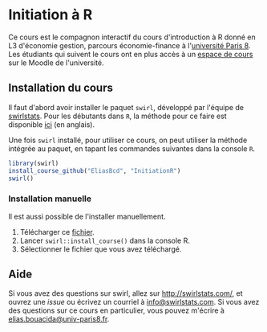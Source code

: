 # Initiation à R

Ce cours est le compagnon interactif du cours d'introduction à R donné en L3 d'économie gestion, parcours économie-finance à l'[université Paris 8](https://www.univ-paris8.fr).  
Les étudiants qui suivent le cours ont en plus accès à un [espace de cours](https://moodle.univ-paris8.fr/course/view.php?id=18115) sur le Moodle de l'université.

## Installation du cours

Il faut d'abord avoir installer le paquet `swirl`, développé par l'équipe de [swirlstats](https://swirlstats.com/).
Pour les débutants dans `R`, la méthode pour ce faire est disponible [ici](https://swirlstats.com/students.html) (en anglais).

Une fois `swirl` installé, pour utiliser ce cours, on peut utiliser la méthode intégrée au paquet, en tapant les commandes suivantes dans la console `R`.

```r
library(swirl)
install_course_github("EliasBcd", "InitiationR")
swirl()
```

### Installation manuelle

Il est aussi possible de l'installer manuellement.

1. Télécharger ce [fichier](https://github.com/EliasBcd/InitiationR/raw/master/InitiationR.swc).
2. Lancer `swirl::install_course()` dans la console R.
3. Sélectionner le fichier que vous avez téléchargé.

## Aide

Si vous avez des questions sur swirl, allez sur <http://swirlstats.com/>, et ouvrez une *issue* ou écrivez un courriel à [info@swirlstats.com](mailto:info@swirlstats.com).
Si vous avez des questions sur ce cours en particulier, vous pouvez m'écrire à [elias.bouacida@univ-paris8.fr](mailto:elias.bouacida@univ-paris8.fr).